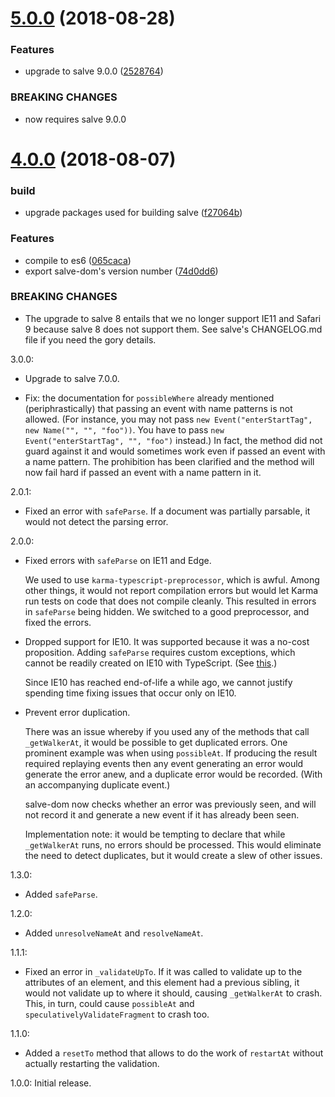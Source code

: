 <a name="5.0.0"></a>
# [5.0.0](https://github.com/mangalam-research/salve-dom/compare/v4.0.0...v5.0.0) (2018-08-28)


### Features

* upgrade to salve 9.0.0 ([2528764](https://github.com/mangalam-research/salve-dom/commit/2528764))


### BREAKING CHANGES

* now requires salve 9.0.0



<a name="4.0.0"></a>
# [4.0.0](https://github.com/mangalam-research/salve-dom/compare/3.0.0...4.0.0) (2018-08-07)


### build

* upgrade packages used for building salve ([f27064b](https://github.com/mangalam-research/salve-dom/commit/f27064b))


### Features

* compile to es6 ([065caca](https://github.com/mangalam-research/salve-dom/commit/065caca))
* export salve-dom's version number ([74d0dd6](https://github.com/mangalam-research/salve-dom/commit/74d0dd6))


### BREAKING CHANGES

* The upgrade to salve 8 entails that we no longer support IE11 and Safari 9
because salve 8 does not support them. See salve's CHANGELOG.md file if you need
the gory details.



3.0.0:

 - Upgrade to salve 7.0.0.

 - Fix: the documentation for ``possibleWhere`` already mentioned
   (periphrastically) that passing an event with name patterns is not
   allowed. (For instance, you may not pass ``new Event("enterStartTag", new
   Name("", "", "foo"))``. You have to pass ``new Event("enterStartTag", "",
   "foo")`` instead.) In fact, the method did not guard against it and would
   sometimes work even if passed an event with a name pattern. The prohibition
   has been clarified and the method will now fail hard if passed an event with
   a name pattern in it.

2.0.1:

 - Fixed an error with ``safeParse``. If a document was partially parsable, it
   would not detect the parsing error.

2.0.0:

 - Fixed errors with ``safeParse`` on IE11 and Edge.

   We used to use ``karma-typescript-preprocessor``, which is awful. Among other
   things, it would not report compilation errors but would let Karma run tests
   on code that does not compile cleanly. This resulted in errors in
   ``safeParse`` being hidden. We switched to a good preprocessor, and fixed the
   errors.

 - Dropped support for IE10. It was supported because it was a no-cost
   proposition. Adding ``safeParse`` requires custom exceptions, which cannot be
   readily created on IE10 with TypeScript. (See
   [this](https://github.com/Microsoft/TypeScript-wiki/blob/master/Breaking-Changes.md#extending-built-ins-like-error-array-and-map-may-no-longer-work).)

   Since IE10 has reached end-of-life a while ago, we cannot justify spending
   time fixing issues that occur only on IE10.

 - Prevent error duplication.

   There was an issue whereby if you used any of the methods that call
   ``_getWalkerAt``, it would be possible to get duplicated errors. One
   prominent example was when using ``possibleAt``. If producing the result
   required replaying events then any event generating an error would generate
   the error anew, and a duplicate error would be recorded. (With an
   accompanying duplicate event.)

   salve-dom now checks whether an error was previously seen, and will not
   record it and generate a new event if it has already been seen.

   Implementation note: it would be tempting to declare that while
   ``_getWalkerAt`` runs, no errors should be processed. This would eliminate
   the need to detect duplicates, but it would create a slew of other issues.

1.3.0:

 - Added ``safeParse``.

1.2.0:

 - Added ``unresolveNameAt`` and ``resolveNameAt``.

1.1.1:

 - Fixed an error in ``_validateUpTo``. If it was called to validate up to the
   attributes of an element, and this element had a previous sibling, it would
   not validate up to where it should, causing ``_getWalkerAt`` to crash. This,
   in turn, could cause ``possibleAt`` and ``speculativelyValidateFragment`` to
   crash too.

1.1.0:

 - Added a ``resetTo`` method that allows to do the work of ``restartAt``
   without actually restarting the validation.

1.0.0: Initial release.

